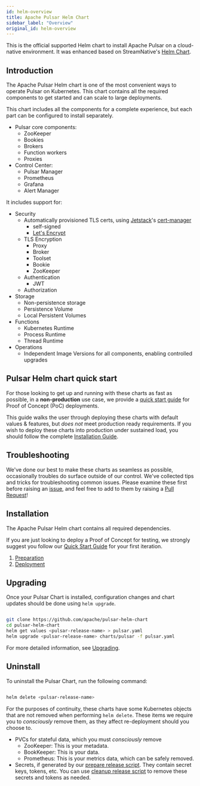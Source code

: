```yaml
---
id: helm-overview
title: Apache Pulsar Helm Chart
sidebar_label: "Overview"
original_id: helm-overview
---
```


This is the official supported Helm chart to install Apache Pulsar on a cloud-native environment. It was enhanced based on StreamNative's [Helm Chart](https://github.com/streamnative/charts).

## Introduction

The Apache Pulsar Helm chart is one of the most convenient ways 
to operate Pulsar on Kubernetes. This chart contains all the required components to get started and can scale to large deployments.

This chart includes all the components for a complete experience, but each part can be configured to install separately.

- Pulsar core components:
  - ZooKeeper
  - Bookies
  - Brokers
  - Function workers
  - Proxies
- Control Center:
  - Pulsar Manager
  - Prometheus
  - Grafana
  - Alert Manager

It includes support for:

- Security
  - Automatically provisioned TLS certs, using [Jetstack](https://www.jetstack.io/)'s [cert-manager](https://cert-manager.io/docs/)
      - self-signed
      - [Let's Encrypt](https://letsencrypt.org/)
  - TLS Encryption
      - Proxy
      - Broker
      - Toolset
      - Bookie
      - ZooKeeper
  - Authentication
      - JWT
  - Authorization
- Storage
  - Non-persistence storage
  - Persistence Volume
  - Local Persistent Volumes
- Functions
  - Kubernetes Runtime
  - Process Runtime
  - Thread Runtime
- Operations
  - Independent Image Versions for all components, enabling controlled upgrades

## Pulsar Helm chart quick start

For those looking to get up and running with these charts as fast
as possible, in a **non-production** use case, we provide
a [quick start guide](getting-started-helm) for Proof of Concept (PoC) deployments.

This guide walks the user through deploying these charts with default
values & features, but *does not* meet production ready requirements.
If you wish to deploy these charts into production under sustained load,
you should follow the complete [Installation Guide](helm-install).

## Troubleshooting

We've done our best to make these charts as seamless as possible,
occasionally troubles do surface outside of our control. We've collected
tips and tricks for troubleshooting common issues. Please examine these first before raising an [issue](https://github.com/apache/pulsar/issues/new/choose), and feel free to add to them by raising a [Pull Request](https://github.com/apache/pulsar/compare)!

## Installation

The Apache Pulsar Helm chart contains all required dependencies.

If you are just looking to deploy a Proof of Concept for testing,
we strongly suggest you follow our [Quick Start Guide](getting-started-helm) for your first iteration.

1. [Preparation](helm-prepare.md)
2. [Deployment](helm-deploy.md)

## Upgrading

Once your Pulsar Chart is installed, configuration changes and chart
updates should be done using `helm upgrade`.

```bash

git clone https://github.com/apache/pulsar-helm-chart
cd pulsar-helm-chart
helm get values <pulsar-release-name> > pulsar.yaml
helm upgrade <pulsar-release-name> charts/pulsar -f pulsar.yaml

```

For more detailed information, see [Upgrading](helm-upgrade).

## Uninstall

To uninstall the Pulsar Chart, run the following command:

```bash

helm delete <pulsar-release-name>

```

For the purposes of continuity, these charts have some Kubernetes objects that are not removed when performing `helm delete`.
These items we require you to *consciously* remove them, as they affect re-deployment should you choose to.

* PVCs for stateful data, which you must *consciously* remove
  - ZooKeeper: This is your metadata.
  - BookKeeper: This is your data.
  - Prometheus: This is your metrics data, which can be safely removed.
* Secrets, if generated by our [prepare release script](https://github.com/apache/pulsar-helm-chart/blob/master/scripts/pulsar/prepare_helm_release.sh). They contain secret keys, tokens, etc. You can use [cleanup release script](https://github.com/apache/pulsar-helm-chart/blob/master/scripts/pulsar/cleanup_helm_release.sh) to remove these secrets and tokens as needed.
